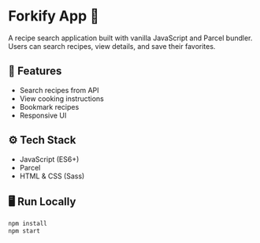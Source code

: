 # Forkify App 🍴

A recipe search application built with vanilla JavaScript and Parcel bundler.  
Users can search recipes, view details, and save their favorites.

## 🚀 Features
- Search recipes from API
- View cooking instructions
- Bookmark recipes
- Responsive UI

## ⚙️ Tech Stack
- JavaScript (ES6+)
- Parcel
- HTML & CSS (Sass)

## 🖥️ Run Locally
```bash
npm install
npm start
